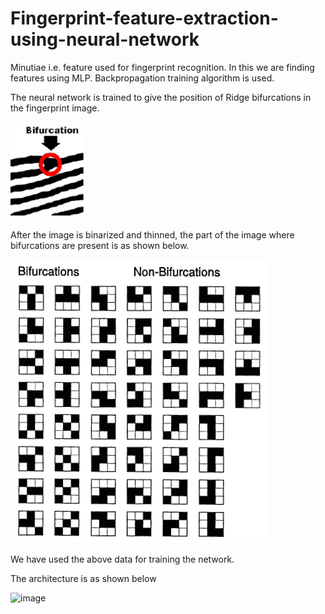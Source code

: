 # Fingerprint-feature-extraction-using-neural-network
Minutiae i.e. feature used for fingerprint recognition. In this we are finding features using MLP. Backpropagation training algorithm is used.

The neural network is trained to give the position of Ridge bifurcations in the fingerprint image.

![image](https://github.com/sid507/Fingerprint-feature-extraction-using-neural-network/blob/main/images/bifurcation.PNG?raw=true)

After the image is binarized and thinned, the part of the image where bifurcations are present is as shown below.

![image](https://github.com/sid507/Fingerprint-feature-extraction-using-neural-network/blob/main/images/train_data.PNG?raw=true)

We have used the above data for training the network.

The architecture is as shown below

![image]()

